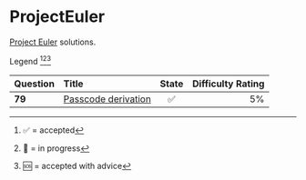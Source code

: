 # ProjectEuler
 [Project Euler](https://projecteuler.net/) solutions.

Legend [^1][^2][^3]

[^1]: ✅ = accepted
[^2]: 💬 = in progress
[^3]: 🆘 = accepted with advice

| Question | Title | State | Difficulty Rating
| :- | :- | :-: | -: |
| **79** | [Passcode derivation](https://projecteuler.net/problem=79) | ✅ | 5% |

